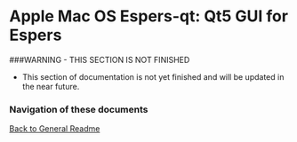 Apple Mac OS Espers-qt: Qt5 GUI for Espers
===============================
###WARNING - THIS SECTION IS NOT FINISHED
- This section of documentation is not yet finished and will be updated in the near future.

### Navigation of these documents
[Back to General Readme](../README.md)
